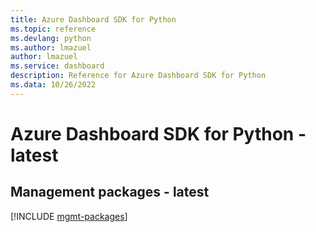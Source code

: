 ```yaml
---
title: Azure Dashboard SDK for Python
ms.topic: reference
ms.devlang: python
ms.author: lmazuel
author: lmazuel
ms.service: dashboard
description: Reference for Azure Dashboard SDK for Python
ms.data: 10/26/2022
---
```

# Azure Dashboard SDK for Python - latest

## Management packages - latest
[!INCLUDE [mgmt-packages](dashboard-mgmt-index.md)]